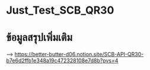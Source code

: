 # Just_Test_SCB_QR30
# ข้อมูลสรุปเพิ่มเติม
--> https://better-butter-d06.notion.site/SCB-API-QR30-b7e6d2ffb1e348a19c472328108e7d8b?pvs=4